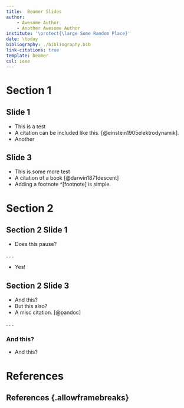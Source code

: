 ```yaml
---
title:  Beamer Slides
author:
    - Awesome Author
    - Another Awesome Author
institute: '\protect{\large Some Random Place}'
date: \today
bibliography: ./bibliography.bib
link-citations: true
template: beamer
csl: ieee
---
```


<!-- For newline between authors or any other lines between multiple authors set
authorsep in yaml header like so:

authorsep: '\protect{\\}'

To change the font, set like this. In fact any latex commands can be inserted
using a literal string '' and \protect. The Default template will set a small
institution font. The following changes it to large.

institute: '\protect{\large Some Random Place}'

Above inserts a single newline between authors. -->

# Section 1

## Slide 1

- This is a test
- A citation can be included like this. [@einstein1905elektrodynamik].
- Another

## Slide 3

- This is some more test
- A citation of a book [@darwin1871descent]
- Adding a footnote ^[footnote] is simple.


# Section 2

## Section 2 Slide 1

- Does this pause?

. . .

- Yes!

## Section 2 Slide 3
  * And this?
* But this also?
* A misc citation. [@pandoc]

. . .

### And this?
  * And this?

# References
## References {.allowframebreaks}


